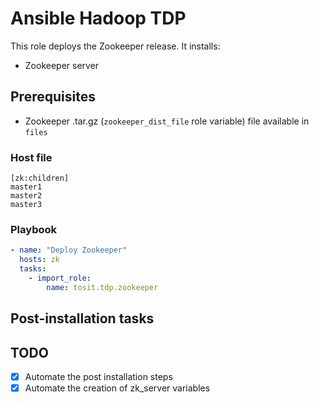 # Ansible Hadoop TDP

This role deploys the Zookeeper release. It installs:

- Zookeeper server

## Prerequisites
- Zookeeper .tar.gz (`zookeeper_dist_file` role variable) file available in `files`

### Host file

```
[zk:children]
master1
master2
master3
```

### Playbook

```yaml
- name: "Deploy Zookeeper"
  hosts: zk
  tasks:
    - import_role:
        name: tosit.tdp.zookeeper
```

## Post-installation tasks


## TODO
- [x] Automate the post installation steps
- [x] Automate the creation of zk_server variables
